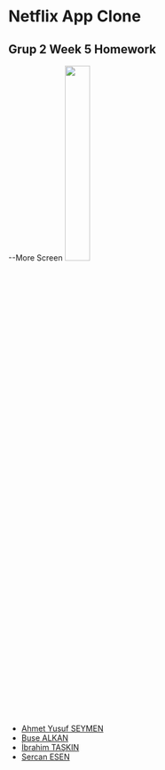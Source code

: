 # Netflix App Clone

## Grup 2 Week 5 Homework
--More Screen
<img src ="https://user-images.githubusercontent.com/55987416/191971612-e6e41f32-2e16-4f1b-a1a1-93bb41b78755.jpg" width = "30%" height = "30%"/>

<ul>
<li><a href="https://github.com/AhmetYusufSEYMEN">Ahmet Yusuf SEYMEN</a></li>
<li><a href="https://github.com/busealkan">Buse ALKAN</a></li>
<li><a href="https://github.com/itaskinn">İbrahim TAŞKIN</a></li>
<li><a href="https://github.com/sercan-esen">Sercan ESEN</a></li>
</ul>
